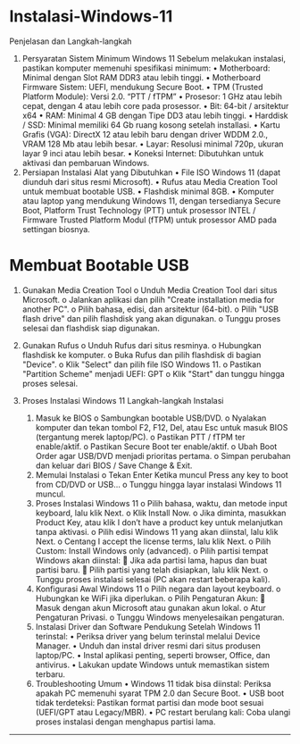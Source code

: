 # Instalasi-Windows-11
Penjelasan dan Langkah-langkah

1. Persyaratan Sistem Minimum Windows 11
Sebelum melakukan instalasi, pastikan komputer memenuhi spesifikasi minimum:
	•	Motherboard: Minimal dengan Slot RAM DDR3 atau lebih tinggi.
	•	Motherboard Firmware Sistem: UEFI, mendukung Secure Boot.
	•	TPM (Trusted Platform Module): Versi 2.0. “PTT / fTPM”
	•	Prosesor: 1 GHz atau lebih cepat, dengan 4 atau lebih core pada prosessor.
	•	Bit: 64-bit / arsitektur x64
	•	RAM: Minimal 4 GB dengan Tipe DD3 atau lebih tinggi.
	•	Harddisk / SSD: Minimal memiliki 64 Gb ruang kosong setelah installasi.
	•	Kartu Grafis (VGA): DirectX 12 atau lebih baru dengan driver WDDM 2.0., VRAM 128 Mb atau lebih besar.
	•	Layar: Resolusi minimal 720p, ukuran layar 9 inci atau lebih besar.
	•	Koneksi Internet: Dibutuhkan untuk aktivasi dan pembaruan Windows.
2. Persiapan Instalasi
Alat yang Dibutuhkan
	•	File ISO Windows 11 (dapat diunduh dari situs resmi Microsoft).
	•	Rufus atau Media Creation Tool untuk membuat bootable USB.
	•	Flashdisk minimal 8GB.
	•	Komputer atau laptop yang mendukung Windows 11, dengan tersedianya Secure Boot,
		Platform Trust Technology (PTT) untuk prosessor INTEL / Firmware Trusted Platform Modul (fTPM) untuk prosessor AMD
		pada settingan biosnya.

# Membuat Bootable USB
1.	Gunakan Media Creation Tool
	o	Unduh Media Creation Tool dari situs Microsoft.
	o	Jalankan aplikasi dan pilih "Create installation media for another PC".
	o	Pilih bahasa, edisi, dan arsitektur (64-bit).
	o	Pilih "USB flash drive" dan pilih flashdisk yang akan digunakan.
	o	Tunggu proses selesai dan flashdisk siap digunakan.
2.	Gunakan Rufus
	o	Unduh Rufus dari situs resminya.
	o	Hubungkan flashdisk ke komputer.
	o	Buka Rufus dan pilih flashdisk di bagian "Device".
	o	Klik "Select" dan pilih file ISO Windows 11.
	o	Pastikan "Partition Scheme" menjadi UEFI: GPT 
	o	Klik "Start" dan tunggu hingga proses selesai.

3. Proses Instalasi Windows 11
	Langkah-langkah Instalasi
	1.	Masuk ke BIOS
		o	Sambungkan bootable USB/DVD.
		o	Nyalakan komputer dan tekan tombol F2, F12, Del, atau Esc untuk masuk BIOS (tergantung merek laptop/PC).
		o	Pastikan PTT / fTPM ter enable/aktif.
		o	Pastikan Secure Boot ter enable/aktif.
		o	Ubah Boot Order agar USB/DVD menjadi prioritas pertama.
		o	Simpan perubahan dan keluar dari BIOS / Save Change & Exit.
	2.	Memulai Instalasi
		o	Tekan Enter Ketika muncul Press any key to boot from CD/DVD or USB…
		o	Tunggu hingga layar instalasi Windows 11 muncul.
	3.	Proses Instalasi Windows 11
		o	Pilih bahasa, waktu, dan metode input keyboard, lalu klik Next.
		o	Klik Install Now.
		o	Jika diminta, masukkan Product Key, atau klik I don’t have a product key untuk melanjutkan tanpa aktivasi.
		o	Pilih edisi Windows 11 yang akan diinstal, lalu klik Next.
		o	Centang I accept the license terms, lalu klik Next.
		o	Pilih Custom: Install Windows only (advanced).
		o	Pilih partisi tempat Windows akan diinstal: 
				Jika ada partisi lama, hapus dan buat partisi baru.
				Pilih partisi yang telah disiapkan, lalu klik Next.
		o	Tunggu proses instalasi selesai (PC akan restart beberapa kali).
	4.	Konfigurasi Awal Windows 11
		o	Pilih negara dan layout keyboard.
		o	Hubungkan ke WiFi jika diperlukan.
		o	Pilih Pengaturan Akun: 
				Masuk dengan akun Microsoft atau gunakan akun lokal.
		o	Atur Pengaturan Privasi.
		o	Tunggu Windows menyelesaikan pengaturan.
	4. Instalasi Driver dan Software Pendukung
		Setelah Windows 11 terinstal:
			•	Periksa driver yang belum terinstal melalui Device Manager.
			•	Unduh dan instal driver resmi dari situs produsen laptop/PC.
			•	Instal aplikasi penting, seperti browser, Office, dan antivirus.
			•	Lakukan update Windows untuk memastikan sistem terbaru.
	5. Troubleshooting Umum
		•	Windows 11 tidak bisa diinstal: Periksa apakah PC memenuhi syarat TPM 2.0 dan Secure Boot.
		•	USB boot tidak terdeteksi: Pastikan format partisi dan mode boot sesuai (UEFI/GPT atau Legacy/MBR).
		•	PC restart berulang kali: Coba ulangi proses instalasi dengan menghapus partisi lama.
________________________________________
